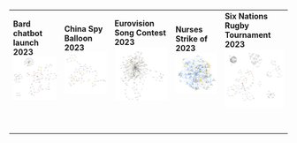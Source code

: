<table>
  <tr>
    <td><strong>Bard chatbot launch 2023</strong><br><img src="images/bard.png" width="400"></td>
    <td><strong>China Spy Balloon 2023</strong><br><img src="images/ChinaSpyBalloon.png" width="400"></td>
    <td><strong>Eurovision Song Contest 2023</strong><br><img src="images/Eurovision.png" width="400"></td>
    <td><strong>Nurses Strike of 2023</strong><br><img src="images/NursesStrike.png" width="400"></td>
    <td><strong>Six Nations Rugby Tournament 2023</strong><br><img src="images/SixNations.png" width="400"></td>
  </tr>
  <tr>
    <td colspan="5" style="padding: 20px; text-align: left; vertical-align: top;">
    </td>
  </tr>
</table>
